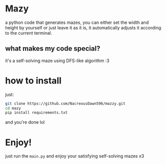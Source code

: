 # Mazy
a python code that generates mazes, you can either set the width and height by yourself or just leave it as it is, it automatically adjusts it according to the current terminal.

## what makes my code special?
it's a self-solving maze using DFS-like algorithm :3

# how to install
just:
```sh
git clone https://github.com/NacreousDawn596/mazzy.git
cd mazy
pip install requirements.txt
```
and you're done lol

# Enjoy!
just run the `main.py` and enjoy your satisfying self-solving mazes x3
